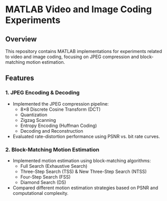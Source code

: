 # MATLAB Video and Image Coding Experiments

## Overview
This repository contains MATLAB implementations for experiments related to video and image coding, focusing on JPEG compression and block-matching motion estimation.

## Features

### 1. JPEG Encoding & Decoding
- Implemented the JPEG compression pipeline:
  - 8×8 Discrete Cosine Transform (DCT)
  - Quantization
  - Zigzag Scanning
  - Entropy Encoding (Huffman Coding)
  - Decoding and Reconstruction
- Evaluated rate-distortion performance using PSNR vs. bit rate curves.

### 2. Block-Matching Motion Estimation
- Implemented motion estimation using block-matching algorithms:
  - Full Search (Exhaustive Search)
  - Three-Step Search (TSS) & New Three-Step Search (NTSS)
  - Four-Step Search (FSS)
  - Diamond Search (DS)
- Compared different motion estimation strategies based on PSNR and computational complexity.

